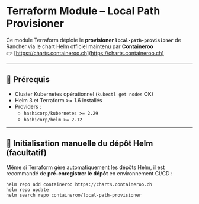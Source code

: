 # Terraform Module – Local Path Provisioner

Ce module Terraform déploie le **provisioner `local-path-provisioner`** de Rancher
via le chart Helm officiel maintenu par **Containeroo**  
👉 [https://charts.containeroo.ch](https://charts.containeroo.ch)

---

## 🧩 Prérequis

- Cluster Kubernetes opérationnel (`kubectl get nodes` OK)
- Helm 3 et Terraform >= 1.6 installés
- Providers :
  - `hashicorp/kubernetes >= 2.29`
  - `hashicorp/helm >= 2.12`

---

## 🧱 Initialisation manuelle du dépôt Helm (facultatif)

Même si Terraform gère automatiquement les dépôts Helm,
il est recommandé de **pré-enregistrer le dépôt** en environnement CI/CD :

```bash
helm repo add containeroo https://charts.containeroo.ch
helm repo update
helm search repo containeroo/local-path-provisioner
